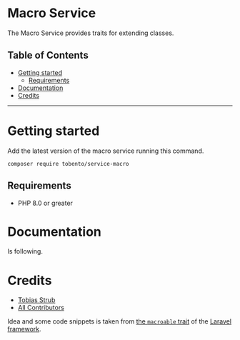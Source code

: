 # Macro Service

The Macro Service provides traits for extending classes.

## Table of Contents

- [Getting started](#getting-started)
    - [Requirements](#requirements)
- [Documentation](#documentation)
- [Credits](#credits)
___

# Getting started

Add the latest version of the macro service running this command.

```
composer require tobento/service-macro
```

## Requirements

- PHP 8.0 or greater

# Documentation

Is following.

# Credits

- [Tobias Strub](https://www.tobento.ch)
- [All Contributors](../../contributors)

Idea and some code snippets is taken from [the `macroable` trait](https://github.com/laravel/framework/blob/master/src/Illuminate/Support/Traits/Macroable.php) of the [Laravel framework](https://laravel.com).